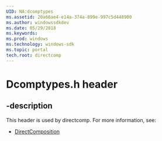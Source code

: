 ```yaml
---
UID: NA:dcomptypes
ms.assetid: 20a66ae4-e14a-374a-899e-997c5d448900
ms.author: windowssdkdev
ms.date: 05/29/2018
ms.keywords: 
ms.prod: windows
ms.technology: windows-sdk
ms.topic: portal
tech.root: directcomp
---
```


# Dcomptypes.h header


## -description


This header is used by directcomp. For more information, see:

- [DirectComposition](../_directcomp/index.md)